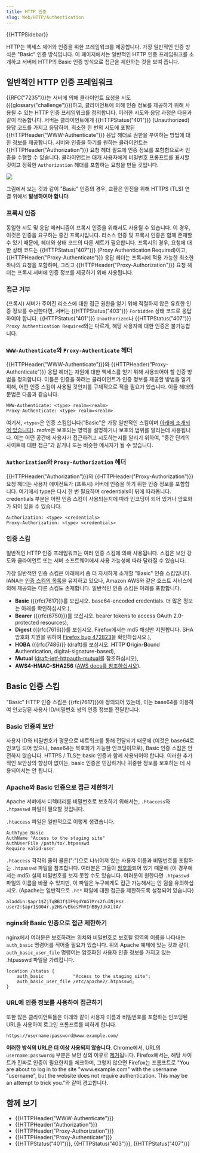 ```yaml
---
title: HTTP 인증
slug: Web/HTTP/Authentication
---
```


{{HTTPSidebar}}

HTTP는 액세스 제어와 인증을 위한 프레임워크를 제공합니다. 가장 일반적인 인증 방식은 "Basic" 인증 방식입니다. 이 페이지에서는 일반적인 HTTP 인증 프레임워크를 소개하고 서버에 HTTP의 Basic 인증 방식으로 접근을 제한하는 것을 보여 줍니다.

## 일반적인 HTTP 인증 프레임워크

{{RFC("7235")}}는 서버에 의해 클라이언트 요청을 시도({{glossary("challenge")}})하고, 클라이언트에 의해 인증 정보를 제공하기 위해 사용될 수 있는 HTTP 인증 프레임워크를 정의합니다. 이러한 시도와 응답 과정은 다음과 같이 작동합니다. 서버는 클라이언트에게 {{HTTPStatus("401")}} (Unauthorized) 응답 코드를 가지고 응답하며, 최소한 한 번의 시도에 포함된 {{HTTPHeader("WWW-Authenticate")}} 응답 헤더로 권한을 부여하는 방법에 대한 정보를 제공합니다. 서버와 인증을 하기를 원하는 클라이언트는 {{HTTPHeader("Authorization")}} 요청 헤더 필드에 인증 정보를 포함함으로써 인증을 수행할 수 있습니다. 클라이언트는 대개 사용자에게 비밀번호 프롬프트를 표시할 것이고 정확한 `Authorization` 헤더를 포함하는 요청을 만들 것입니다.

![](httpauth.png)

그림에서 보는 것과 같이 "Basic" 인증의 경우, 교환은 안전을 위해 HTTPS (TLS) 연결 위에서 **발생하여야 합니다**.

### 프록시 인증

동일한 시도 및 응답 메커니즘이 프록시 인증을 위해서도 사용될 수 있습니다. 이 경우, 이것은 인증을 요구하는 중간 프록시입니다. 리소스 인증 및 프록시 인증은 함께 존재할 수 있기 때문에, 헤더와 상태 코드의 다른 세트가 필요합니다. 프록시의 경우, 요청에 대한 상태 코드는 {{HTTPStatus("407")}} (Proxy Authentication Required)이고, {{HTTPHeader("Proxy-Authenticate")}} 응답 헤더는 프록시에 적용 가능한 최소한 하나의 요청을 포함하며, 그리고 {{HTTPHeader("Proxy-Authorization")}} 요청 헤더는 프록시 서버에 인증 정보를 제공하기 위해 사용됩니다.

### 접근 거부

(프록시) 서버가 주어진 리소스에 대한 접근 권한을 얻기 위해 적절하지 않은 유효한 인증 정보를 수신한다면, 서버는 {{HTTPStatus("403")}} `Forbidden` 상태 코드로 응답하여야 합니다. {{HTTPStatus("401")}} `Unauthorized`나 {{HTTPStatus("407")}} `Proxy Authentication Required`와는 다르게, 해당 사용자에 대한 인증은 불가능합니다.

### `WWW-Authenticate`와 `Proxy-Authenticate` 헤더

{{HTTPHeader("WWW-Authenticate")}}와 {{HTTPHeader("Proxy-Authenticate")}} 응답 헤더는 자원에 대한 액세스를 얻기 위해 사용되어야 할 인증 방법을 정의합니다. 이들은 인증을 하려는 클라이언트가 인증 정보를 제공할 방법을 알기 위해, 어떤 인증 스킴이 사용될 것인지를 구체적으로 적을 필요가 있습니다. 이들 헤더의 문법은 다음과 같습니다.

```
WWW-Authenticate: <type> realm=<realm>
Proxy-Authenticate: <type> realm=<realm>
```

여기서, `<type>`은 인증 스킴입니다("Basic"은 가장 일반적인 스킴이며 [아래에 소개되어 있습니다](/ko/docs/Web/HTTP/Authentication#Basic_%EC%9D%B8%EC%A6%9D_%EC%8A%A4%ED%82%B4)). *realm*은 보호되는 영역을 설명하거나 보호의 범위를 알리는데 사용됩니다. 이는 어떤 공간에 사용자가 접근하려고 시도하는지를 알리기 위하여, "중간 단계의 사이트에 대한 접근"과 같거나 또는 비슷한 메시지가 될 수 있습니다.

### `Authorization`와 `Proxy-Authorization` 헤더

{{HTTPHeader("Authorization")}}와 {{HTTPHeader("Proxy-Authorization")}} 요청 헤더는 사용자 에이전트가 (프록시) 서버에 인증을 하기 위한 인증 정보를 포함합니다. 여기에서 type은 다시 한 번 필요하며 credentials이 뒤에 따라옵니다. credentials 부분은 어떤 인증 스킴이 사용되는지에 따라 인코딩이 되어 있거나 암호화가 되어 있을 수 있습니다.

```
Authorization: <type> <credentials>
Proxy-Authorization: <type> <credentials>
```

### 인증 스킴

일반적인 HTTP 인증 프레임워크는 여러 인증 스킴에 의해 사용됩니다. 스킴은 보안 강도와 클라이언트 또는 서버 소프트웨어에서 사용 가능성에 따라 달라질 수 있습니다.

가장 일반적인 인증 스킴은 아래에서 좀 더 자세하게 소개할 "Basic" 인증 스킴입니다. IANA는 [인증 스킴의 목록](http://www.iana.org/assignments/http-authschemes/http-authschemes.xhtml)을 유지하고 있으나, Amazon AWS와 같은 호스트 서비스에 의해 제공되는 다른 스킴도 존재합니다. 일반적인 인증 스킴은 아래를 포함합니다.

- **Basic** ({{rfc(7617)}}를 보십시오. base64-encoded credentials. 더 많은 정보는 아래를 확인하십시오.),
- **Bearer** ({{rfc(6750)}}를 보십시오. bearer tokens to access OAuth 2.0-protected resources),
- **Digest** ({{rfc(7616)}}를 보십시오. Firefox에서는 md5 해싱만 지원합니다. SHA 암호화 지원을 위하여 [Firefox bug 472823](https://bugzil.la/472823)을 확인하십시오.),
- **HOBA** ({{rfc(7486)}} (draft)를 보십시오. **H**TTP **O**rigin-**B**ound **A**uthentication, digital-signature-based),
- **Mutual** ([draft-ietf-httpauth-mutual](https://tools.ietf.org/html/draft-ietf-httpauth-mutual-11)를 참조하십시오),
- **AWS4-HMAC-SHA256** ([AWS docs를 참조하십시오](http://docs.aws.amazon.com/AmazonS3/latest/API/sigv4-auth-using-authorization-header.html)).

## Basic 인증 스킴

"Basic" HTTP 인증 스킴은 {{rfc(7617)}}에 정의되어 있는데, 이는 base64를 이용하여 인코딩된 사용자 ID/비밀번호 쌍의 인증 정보를 전달합니다.

### Basic 인증의 보안

사용자 ID와 비밀번호가 평문으로 네트워크를 통해 전달되기 때문에 (이것은 base64로 인코딩 되어 있으나, base64는 복호화가 가능한 인코딩이므로), Basic 인증 스킴은 안전하지 않습니다. HTTPS / TLS는 basic 인증과 함께 사용되어야 합니다. 이러한 추가적인 보안상의 향상이 없이는, basic 인증은 민감하거나 귀중한 정보를 보호하는 데 사용되어서는 안 됩니다.

### Apache와 Basic 인증으로 접근 제한하기

Apache 서버에서 디렉터리를 비밀번호로 보호하기 위해서는, `.htaccess`와 `.htpasswd` 파일이 필요할 것입니다.

`.htaccess` 파일은 일반적으로 이렇게 생겼습니다.

```
AuthType Basic
AuthName "Access to the staging site"
AuthUserFile /path/to/.htpasswd
Require valid-user
```

`.htaccess` 각각의 줄이 콜론(":")으로 나뉘어져 있는 사용자 이름과 비밀번호를 포함하는 `.htpasswd` 파일을 참조합니다. 여러분은 그들이 [암호화](https://httpd.apache.org/docs/2.4/misc/password_encryptions.html)되어 있기 때문에 (이 경우에서는 md5) 실제 비밀번호를 보지 못할 수도 있습니다. 여러분이 원한다면 `.htpasswd` 파일의 이름을 바꿀 수 있지만, 이 파일은 누구에게도 접근 가능해서는 안 됨을 유의하십시오. (Apache는 일반적으로 `.ht*` 파일에 대한 접근을 제한하도록 설정되어 있습니다)

```
aladdin:$apr1$ZjTqBB3f$IF9gdYAGlMrs2fuINjHsz.
user2:$apr1$O04r.y2H$/vEkesPhVInBByJUkXitA/
```

### nginx와 Basic 인증으로 접근 제한하기

nginx에서 여러분은 보호하려는 위치와 비밀번호로 보호될 영역의 이름을 나타내는 `auth_basic` 명령어를 적어줄 필요가 있습니다. 위의 Apache 예제에 있는 것과 같이, `auth_basic_user_file` 명령어는 암호화된 사용자 인증 정보를 가지고 있는 .htpasswd 파일을 가리킵니다.

```
location /status {
    auth_basic           "Access to the staging site";
    auth_basic_user_file /etc/apache2/.htpasswd;
}
```

### URL에 인증 정보를 사용하여 접근하기

또한 많은 클라이언트들은 아래와 같이 사용자 이름과 비밀번호를 포함하는 인코딩된 URL을 사용하여 로그인 프롬프트를 피하게 합니다.

```plain example-bad
https://username:password@www.example.com/
```

**이러한 방식의 URL은 더 이상 사용되지 않습니다**. Chrome에서, URL의 `username:password@` 부분은 보안 상의 이유로 [제거](https://bugs.chromium.org/p/chromium/issues/detail?id=82250#c7)됩니다. Firefox에서는, 해당 사이트가 진짜로 인증이 필요한지를 체크하며, 그렇지 않으면 Firefox는 프롬프트로 "You are about to log in to the site "www\.example.com" with the username "username", but the website does not require authentication. This may be an attempt to trick you."와 같이 경고합니다.

## 함께 보기

- {{HTTPHeader("WWW-Authenticate")}}
- {{HTTPHeader("Authorization")}}
- {{HTTPHeader("Proxy-Authorization")}}
- {{HTTPHeader("Proxy-Authenticate")}}
- {{HTTPStatus("401")}}, {{HTTPStatus("403")}}, {{HTTPStatus("407")}}
